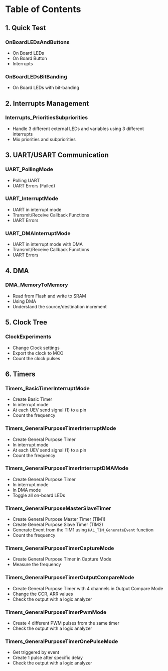 # Table of Contents

## 1. Quick Test
### OnBoardLEDsAndButtons
- On Board LEDs
- On Board Button
- Interrupts
### OnBoardLEDsBitBanding
- On Board LEDs with bit-banding

## 2. Interrupts Management
### Interrupts_PrioritiesSubpriorities
- Handle 3 different external LEDs and variables using 3 different interrupts
- Mix priorities and subpriorities

## 3. UART/USART Communication
### UART_PollingMode
- Polling UART
- UART Errors (Failed)
### UART_InterruptMode
- UART in interrupt mode
- Transmit/Receive Callback Functions
- UART Errors
### UART_DMAInterruptMode
- UART in interrupt mode with DMA
- Transmit/Receive Callback Functions
- UART Errors

## 4. DMA
### DMA_MemoryToMemory
- Read from Flash and write to SRAM
- Using DMA
- Understand the source/destination increment

## 5. Clock Tree
### ClockExperiments
- Change Clock settings
- Export the clock to MCO
- Count the clock pulses

## 6. Timers
### Timers_BasicTimerInterruptMode
- Create Basic Timer
- In interrupt mode
- At each UEV send signal (1) to a pin
- Count the frequency
### Timers_GeneralPurposeTimerInterruptMode
- Create General Purpose Timer
- In interrupt mode
- At each UEV send signal (1) to a pin
- Count the frequency
### Timers_GeneralPurposeTimerInterruptDMAMode
- Create General Purpose Timer
- In interrupt mode
- In DMA mode
- Toggle all on-board LEDs
### Timers_GeneralPurposeMasterSlaveTimer
- Create General Purpose Master Timer (TIM1)
- Create General Purpose Slave Timer (TIM2)
- Generate Event from the TIM1 using `HAL_TIM_GenerateEvent` function
- Count the frequency
### Timers_GeneralPurposeTimerCaptureMode
- Create General Purpose Timer in Capture Mode
- Measure the frequency
### Timers_GeneralPurposeTimerOutputCompareMode
- Create General Purpose Timer with 4 channels in Output Compare Mode
- Change the CCR, ARR values
- Check the output with a logic analyzer
### Timers_GeneralPurposeTimerPwmMode
- Create 4 different PWM pulses from the same timer
- Check the output with a logic analyzer
### Timers_GeneralPurposeTimerOnePulseMode
- Get triggered by event
- Create 1 pulse after specific delay
- Check the output with a logic analyzer
